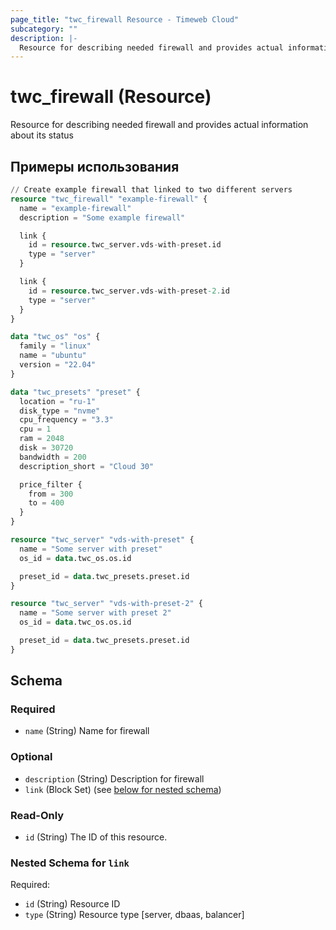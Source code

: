 ```yaml
---
page_title: "twc_firewall Resource - Timeweb Cloud"
subcategory: ""
description: |-
  Resource for describing needed firewall and provides actual information about its status
---
```


# twc_firewall (Resource)

Resource for describing needed firewall and provides actual information about its status

## Примеры использования

```terraform
// Create example firewall that linked to two different servers
resource "twc_firewall" "example-firewall" {
  name = "example-firewall"
  description = "Some example firewall"

  link {
    id = resource.twc_server.vds-with-preset.id
    type = "server"
  }

  link {
    id = resource.twc_server.vds-with-preset-2.id
    type = "server"
  }
}

data "twc_os" "os" {
  family = "linux"
  name = "ubuntu"
  version = "22.04"
}

data "twc_presets" "preset" {
  location = "ru-1"
  disk_type = "nvme"
  cpu_frequency = "3.3"
  cpu = 1
  ram = 2048
  disk = 30720
  bandwidth = 200
  description_short = "Cloud 30"

  price_filter {
    from = 300
    to = 400
  }
}

resource "twc_server" "vds-with-preset" {
  name = "Some server with preset"
  os_id = data.twc_os.os.id

  preset_id = data.twc_presets.preset.id
}

resource "twc_server" "vds-with-preset-2" {
  name = "Some server with preset 2"
  os_id = data.twc_os.os.id

  preset_id = data.twc_presets.preset.id
}
```
<!-- schema generated by tfplugindocs -->
## Schema

### Required

- `name` (String) Name for firewall

### Optional

- `description` (String) Description for firewall
- `link` (Block Set) (see [below for nested schema](#nestedblock--link))

### Read-Only

- `id` (String) The ID of this resource.

<a id="nestedblock--link"></a>
### Nested Schema for `link`

Required:

- `id` (String) Resource ID
- `type` (String) Resource type [server, dbaas, balancer]

